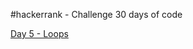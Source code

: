 #hackerrank - Challenge 30 days of code

[Day 5 - Loops](https://github.com/julioalexandre/hackerrank/tree/master/Day%205)